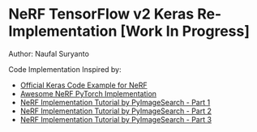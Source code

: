 # NeRF TensorFlow v2 Keras Re-Implementation [Work In Progress]
Author: Naufal Suryanto

Code Implementation Inspired by:
- [Official Keras Code Example for NeRF](https://keras.io/examples/vision/nerf)
- [Awesome NeRF PyTorch Implementation](https://github.com/kakaobrain/NeRF-Factory)
- [NeRF Implementation Tutorial by PyImageSearch - Part 1](https://pyimagesearch.com/2021/11/10/computer-graphics-and-deep-learning-with-nerf-using-tensorflow-and-keras-part-1/)
- [NeRF Implementation Tutorial by PyImageSearch - Part 2](https://pyimagesearch.com/2021/11/17/computer-graphics-and-deep-learning-with-nerf-using-tensorflow-and-keras-part-2/)
- [NeRF Implementation Tutorial by PyImageSearch - Part 3](https://pyimagesearch.com/2021/11/24/*computer-graphics-and-deep-learning-with-nerf-using-tensorflow-and-keras-part-3/)
